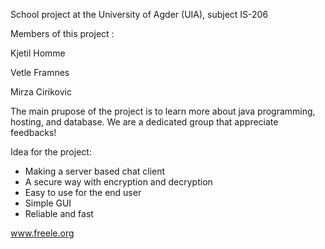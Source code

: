 School project at the University of Agder (UIA), subject IS-206



Members of this project : 

Kjetil Homme

Vetle Framnes

Mirza Cirikovic


The main prupose of the project is to learn more about java programming, hosting, and database.
We are a dedicated group that appreciate feedbacks!


Idea for the project:
  -   Making a server based chat client
  -   A secure way with encryption and decryption
  -   Easy to use for the end user
  -   Simple GUI
  -   Reliable and fast
  
  
  www.freele.org

